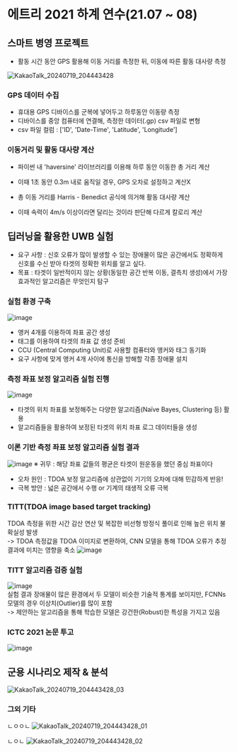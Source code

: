 # 에트리 2021 하계 연수(21.07 ~ 08)


## 스마트 병영 프로젝트 
*    활동 시간 동안 GPS 활용해 이동 거리를 측정한 뒤, 이동에 따른 활동 대사량 측정 

![KakaoTalk_20240719_204443428](https://github.com/user-attachments/assets/fed228fb-df9c-4c20-aa5f-702161ace53e)


### GPS 데이터 수집
*    휴대용 GPS 디바이스를 군복에 넣어두고 하루동안 이동량 측정
*    디바이스를 중앙 컴퓨터에 연결해, 측정한 데이터(.gp) csv 파일로 변형
*    csv 파일 컬럼 : ['ID', 'Date-Time', 'Latitude', 'Longitude']   

### 이동거리 및 활동 대사량 계산
*    파이썬 내 'haversine' 라이브러리를 이용해 하루 동안 이동한 총 거리 계산
*    이때 1초 동안 0.3m 내로 움직일 경우, GPS 오차로 설정하고 계산X
  
*    총 이동 거리를 Harris - Benedict 공식에 의거해 활동 대사량 계산
*    이때 속력이 4m/s 이상이라면 달리는 것이라 판단해 다르게 칼로리 계산


## 딥러닝을 활용한 UWB 실험
*    요구 사항 : 신호 오류가 많이 발생할 수 있는 장애물이 많은 공간에서도 정확하게 신호를 수신 받아 타겟의 정확한 위치를 알고 싶다.
*    목표 : 타겟이 일반적이지 않는 상황(동일한 공간 반복 이동, 결측치 생성)에서 가장 효과적인 알고리즘은 무엇인지 탐구

### 실험 환경 구축
![image](https://github.com/user-attachments/assets/353eb2ec-4876-49af-887d-7fc54a5d6d18)

*    앵커 4개를 이용하여 좌표 공간 생성
*    태그를 이용하여 타겟의 좌표 값 생성 준비
*    CCU (Central Computing Unit)로 사용할 컴퓨터와 앵커와 태그 동기화
*    요구 사항에 맞게 앵커 4개 사이에 통신을 방해할 각종 장애물 설치  

### 측정 좌표 보정 알고리즘 실험 진행
![image](https://github.com/user-attachments/assets/86eaa471-9b33-477c-8901-852d8a80e3d8)

*    타겟의 위치 좌표를 보정해주는 다양한 알고리즘(Naïve Bayes, Clustering 등) 활용
*    알고리즘들을 활용하여 보정된 타겟의 위치 좌표 로그 데이터들을 생성

### 이론 기반 측정 좌표 보정 알고리즘 실험 결과
![image](https://github.com/user-attachments/assets/4417e4a5-64de-4ea1-8d1a-6a432703e3ae)
※ 귀무 : 해당 좌표 값들의 평균은 타겟이 원운동을 했던 중심 좌표이다

*    오차 원인 : TDOA 보정 알고리즘에 상관없이 기기의 오차에 대해 민감하게 반응!
*    극복 방안 : 넓은 공간에서 수행 or 기계의 태생적 오류 극복

### TITT(TDOA image based target tracking)

TDOA 측정을 위한 시간 감산 연산 및 복잡한 비선형 방정식 풀이로 인해 높은 위치 불확실성 발생
<br>
-> TDOA 측정값을 TDOA 이미지로 변환하여, CNN 모델을 통해 TDOA 오류가 추정 결과에 미치는 영향을 축소
![image](https://github.com/user-attachments/assets/755e052d-6750-4a9e-8ca9-8b9b44cbed1c)

### TITT 알고리즘 검증 실험

![image](https://github.com/user-attachments/assets/28bc6cf2-e587-489d-a6ad-19df827c2098)
<br>
실험 결과 장애물이 많은 환경에서 두 모델이 비슷한 기술적 통계를 보이지만, FCNNs 모델의 경우 이상치(Outlier)를 많이 포함
<br>
-> 제안하는 알고리즘을 통해 학습한 모델은 강건한(Robust)한 특성을 가지고 있음

### ICTC 2021 논문 투고
![image](https://github.com/user-attachments/assets/99fca618-45ee-4912-aa37-62ba56d09cd8)
<br>


## 군용 시나리오 제작 & 분석

![KakaoTalk_20240719_204443428_03](https://github.com/user-attachments/assets/010a25b9-124c-4e62-bf3d-88c760fe1875)




### 그외 기타
ㄴㅇㅇㄴ
![KakaoTalk_20240719_204443428_01](https://github.com/user-attachments/assets/f1d44b5f-3cce-4720-b025-92567e0683ec)

ㄴㅇㄴ
![KakaoTalk_20240719_204443428_02](https://github.com/user-attachments/assets/d85d04b0-0287-4836-ace4-27afa3b29c80)

